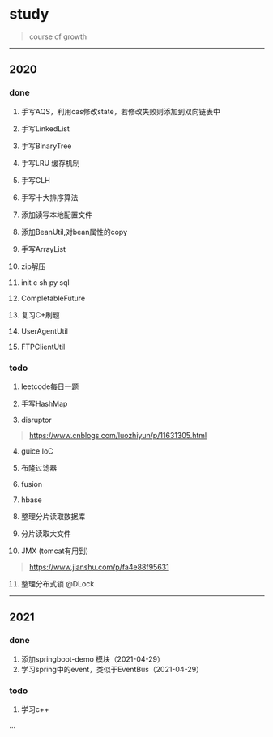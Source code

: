 # study

> course of growth

---

## 2020

### done

1. 手写AQS，利用cas修改state，若修改失败则添加到双向链表中

2. 手写LinkedList

3. 手写BinaryTree

4. 手写LRU 缓存机制

5. 手写CLH

6. 手写十大排序算法

7. 添加读写本地配置文件

8. 添加BeanUtil,对bean属性的copy

9. 手写ArrayList

10. zip解压

11. init c sh py sql

12. CompletableFuture

13. 复习C+刷题

14. UserAgentUtil

15. FTPClientUtil


### todo

1. leetcode每日一题

2. 手写HashMap

3. disruptor

> https://www.cnblogs.com/luozhiyun/p/11631305.html
   
4. guice IoC

5. 布隆过滤器

6. fusion

7. hbase

8. 整理分片读取数据库

9. 分片读取大文件

10. JMX (tomcat有用到) 

> https://www.jianshu.com/p/fa4e88f95631

11. 整理分布式锁 @DLock

---

## 2021

### done
1. 添加springboot-demo 模块（2021-04-29）
2. 学习spring中的event，类似于EventBus（2021-04-29）

### todo

1. 学习c++


...
